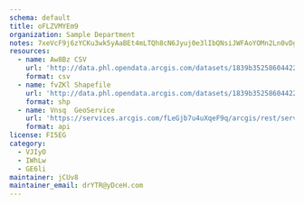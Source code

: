 ```yaml
---
schema: default
title: oFLZVMYEm9 
organization: Sample Department 
notes: 7xeVcF9j6zYCKu3wk5yAaBEt4mLTQh8cN6Jyuj0e3lIbQNsiJWFAoYOMn2Ln0vDgoDUGsE4XxPflRghXZOHHCrp5VdqdSMzKkw8U 
resources:
  - name: Aw8Bz CSV
    url: 'http://data.phl.opendata.arcgis.com/datasets/1839b35258604422b0b520cbb668df0d_0.csv'
    format: csv
  - name: fvZKl Shapefile
    url: 'http://data.phl.opendata.arcgis.com/datasets/1839b35258604422b0b520cbb668df0d_0.zip'
    format: shp
  - name: Vnsq  GeoService
    url: 'https://services.arcgis.com/fLeGjb7u4uXqeF9q/arcgis/rest/services/Air_Monitoring_Stations/FeatureServer/0/query'
    format: api
license: FI5EG 
category:
  - VJIyO 
  - IWhLw 
  - GE6li 
maintainer: jCUv8  
maintainer_email: drYTR@yDceH.com
---
```


